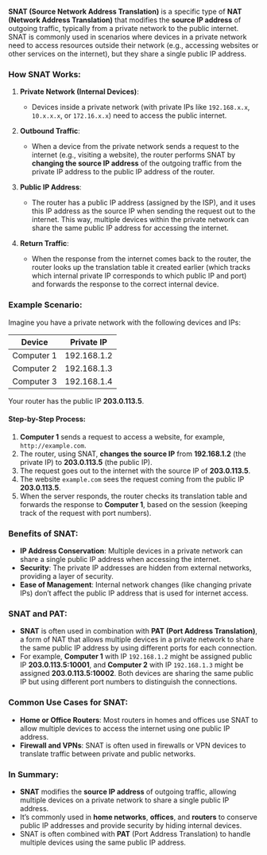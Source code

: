 **SNAT (Source Network Address Translation)** is a specific type of **NAT (Network Address Translation)** that modifies the **source IP address** of outgoing traffic, typically from a private network to the public internet. SNAT is commonly used in scenarios where devices in a private network need to access resources outside their network (e.g., accessing websites or other services on the internet), but they share a single public IP address.

### **How SNAT Works:**

1. **Private Network (Internal Devices)**:
   - Devices inside a private network (with private IPs like `192.168.x.x`, `10.x.x.x`, or `172.16.x.x`) need to access the public internet.
   
2. **Outbound Traffic**:
   - When a device from the private network sends a request to the internet (e.g., visiting a website), the router performs SNAT by **changing the source IP address** of the outgoing traffic from the private IP address to the public IP address of the router.
   
3. **Public IP Address**:
   - The router has a public IP address (assigned by the ISP), and it uses this IP address as the source IP when sending the request out to the internet. This way, multiple devices within the private network can share the same public IP address for accessing the internet.
   
4. **Return Traffic**:
   - When the response from the internet comes back to the router, the router looks up the translation table it created earlier (which tracks which internal private IP corresponds to which public IP and port) and forwards the response to the correct internal device.

### **Example Scenario:**
Imagine you have a private network with the following devices and IPs:

| Device       | Private IP    |
|--------------|---------------|
| Computer 1   | 192.168.1.2   |
| Computer 2   | 192.168.1.3   |
| Computer 3   | 192.168.1.4   |

Your router has the public IP **203.0.113.5**.

#### **Step-by-Step Process:**
1. **Computer 1** sends a request to access a website, for example, `http://example.com`.
2. The router, using SNAT, **changes the source IP** from **192.168.1.2** (the private IP) to **203.0.113.5** (the public IP).
3. The request goes out to the internet with the source IP of **203.0.113.5**.
4. The website `example.com` sees the request coming from the public IP **203.0.113.5**.
5. When the server responds, the router checks its translation table and forwards the response to **Computer 1**, based on the session (keeping track of the request with port numbers).

### **Benefits of SNAT:**
- **IP Address Conservation**: Multiple devices in a private network can share a single public IP address when accessing the internet.
- **Security**: The private IP addresses are hidden from external networks, providing a layer of security.
- **Ease of Management**: Internal network changes (like changing private IPs) don’t affect the public IP address that is used for internet access.

### **SNAT and PAT**:
- **SNAT** is often used in combination with **PAT (Port Address Translation)**, a form of NAT that allows multiple devices in a private network to share the same public IP address by using different ports for each connection.
- For example, **Computer 1** with IP `192.168.1.2` might be assigned public IP **203.0.113.5:10001**, and **Computer 2** with IP `192.168.1.3` might be assigned **203.0.113.5:10002**. Both devices are sharing the same public IP but using different port numbers to distinguish the connections.

### **Common Use Cases for SNAT:**
- **Home or Office Routers**: Most routers in homes and offices use SNAT to allow multiple devices to access the internet using one public IP address.
- **Firewall and VPNs**: SNAT is often used in firewalls or VPN devices to translate traffic between private and public networks.

### **In Summary:**
- **SNAT** modifies the **source IP address** of outgoing traffic, allowing multiple devices on a private network to share a single public IP address.
- It’s commonly used in **home networks**, **offices**, and **routers** to conserve public IP addresses and provide security by hiding internal devices.
- SNAT is often combined with **PAT** (Port Address Translation) to handle multiple devices using the same public IP address.
